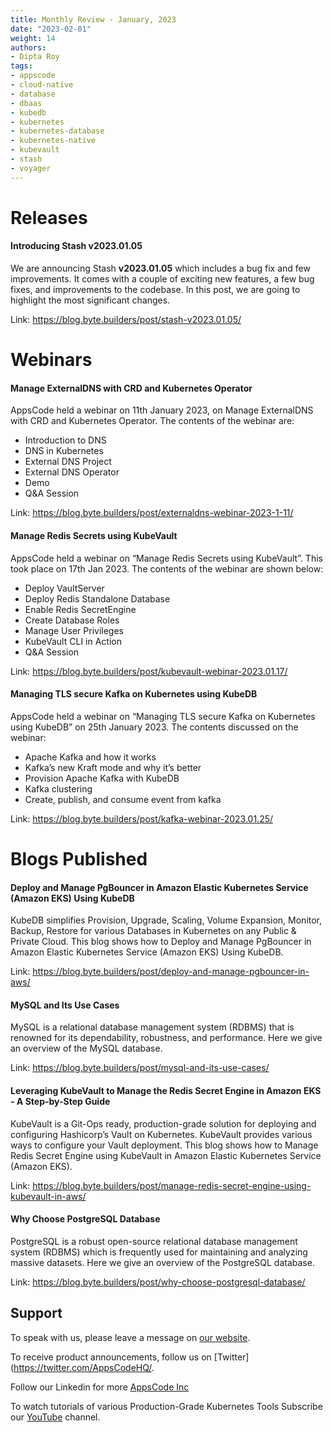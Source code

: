 ```yaml
---
title: Monthly Review - January, 2023
date: "2023-02-01"
weight: 14
authors:
- Dipta Roy
tags:
- appscode
- cloud-native
- database
- dbaas
- kubedb
- kubernetes
- kubernetes-database
- kubernetes-native
- kubevault
- stash
- voyager
---
```


# Releases


#### Introducing Stash v2023.01.05

We are announcing Stash **v2023.01.05** which includes a bug fix and few improvements. It comes with a couple of exciting new features, a few bug fixes, and improvements to the codebase. In this post, we are going to highlight the most significant changes.

Link: https://blog.byte.builders/post/stash-v2023.01.05/



# Webinars


#### Manage ExternalDNS with CRD and Kubernetes Operator

AppsCode held a webinar on 11th January 2023, on Manage ExternalDNS with CRD and Kubernetes Operator. The contents of the webinar are:

- Introduction to DNS
- DNS in Kubernetes
- External DNS Project
- External DNS Operator
- Demo
- Q&A Session


Link: https://blog.byte.builders/post/externaldns-webinar-2023-1-11/


#### Manage Redis Secrets using KubeVault

AppsCode held a webinar on “Manage Redis Secrets using KubeVault”. This took place on 17th Jan 2023. The contents of the webinar are shown below:

- Deploy VaultServer
- Deploy Redis Standalone Database
- Enable Redis SecretEngine
- Create Database Roles
- Manage User Privileges
- KubeVault CLI in Action
- Q&A Session


Link: https://blog.byte.builders/post/kubevault-webinar-2023.01.17/


#### Managing TLS secure Kafka on Kubernetes using KubeDB

AppsCode held a webinar on “Managing TLS secure Kafka on Kubernetes using KubeDB” on 25th January 2023. The contents discussed on the webinar:

- Apache Kafka and how it works
- Kafka’s new Kraft mode and why it’s better
- Provision Apache Kafka with KubeDB
- Kafka clustering
- Create, publish, and consume event from kafka


Link: https://blog.byte.builders/post/kafka-webinar-2023.01.25/


# Blogs Published


#### Deploy and Manage PgBouncer in Amazon Elastic Kubernetes Service (Amazon EKS) Using KubeDB

KubeDB simplifies Provision, Upgrade, Scaling, Volume Expansion, Monitor, Backup, Restore for various Databases in Kubernetes on any Public & Private Cloud. This blog shows how to Deploy and Manage PgBouncer in Amazon Elastic Kubernetes Service (Amazon EKS) Using KubeDB.

Link: https://blog.byte.builders/post/deploy-and-manage-pgbouncer-in-aws/


#### MySQL and Its Use Cases

MySQL is a relational database management system (RDBMS) that is renowned for its dependability, robustness, and performance. Here we give an overview of the MySQL database.

Link: https://blog.byte.builders/post/mysql-and-its-use-cases/


#### Leveraging KubeVault to Manage the Redis Secret Engine in Amazon EKS - A Step-by-Step Guide

KubeVault is a Git-Ops ready, production-grade solution for deploying and configuring Hashicorp’s Vault on Kubernetes. KubeVault provides various ways to configure your Vault deployment. This blog shows how to Manage Redis Secret Engine using KubeVault in Amazon Elastic Kubernetes Service (Amazon EKS).

Link: https://blog.byte.builders/post/manage-redis-secret-engine-using-kubevault-in-aws/


#### Why Choose PostgreSQL Database

PostgreSQL is a robust open-source relational database management system (RDBMS) which is frequently used for maintaining and analyzing massive datasets. Here we give an overview of the PostgreSQL database.

Link: https://blog.byte.builders/post/why-choose-postgresql-database/




## Support

To speak with us, please leave a message on [our website](https://appscode.com/contact/).

To receive product announcements, follow us on [Twitter](https://twitter.com/AppsCodeHQ/.

Follow our Linkedin for more [AppsCode Inc](https://www.linkedin.com/company/appscode/)

To watch tutorials of various Production-Grade Kubernetes Tools Subscribe our [YouTube](https://www.youtube.com/c/AppsCodeInc/) channel.
